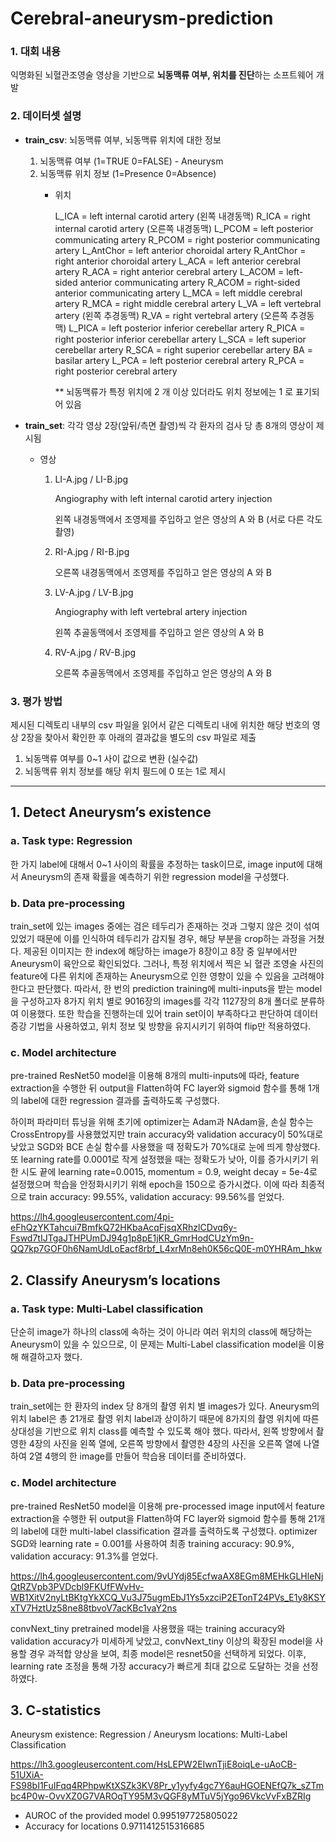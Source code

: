 # Cerebral-aneurysm-prediction

### 1. 대회 내용

익명화된 뇌혈관조영술 영상을 기반으로 **뇌동맥류 여부, 위치를 진단**하는 소프트웨어 개발 

### 2. 데이터셋 설명

- **train_csv**: 뇌동맥류 여부, 뇌동맥류 위치에 대한 정보
    1. 뇌동맥류 여부 (1=TRUE 0=FALSE) - Aneurysm 
    2. 뇌동맥류 위치 정보 (1=Presence 0=Absence)
        - 위치
            
            L_ICA = left internal carotid artery (왼쪽 내경동맥)
            R_ICA = right internal carotid artery (오른쪽 내경동맥)
            L_PCOM = left posterior communicating artery
            R_PCOM = right posterior communicating artery
            L_AntChor = left anterior choroidal artery
            R_AntChor = right anterior choroidal artery
            L_ACA = left anterior cerebral artery
            R_ACA = right anterior cerebral artery
            L_ACOM = left-sided anterior communicating artery
            R_ACOM = right-sided anterior communicating artery
            L_MCA = left middle cerebral artery
            R_MCA = right middle cerebral artery
            L_VA = left vertebral artery (왼쪽 추경동맥)
            R_VA = right vertebral artery (오른쪽 추경동맥)
            L_PICA = left posterior inferior cerebellar artery
            R_PICA = right posterior inferior cerebellar artery
            L_SCA = left superior cerebellar artery
            R_SCA = right superior cerebellar artery
            BA = basilar artery
            L_PCA = left posterior cerebral artery
            R_PCA = right posterior cerebral artery
            
            ** 뇌동맥류가 특정 위치에 2 개 이상 있더라도 위치 정보에는 1 로 표기되어 있음
            
- **train_set**: 각각 영상 2장(앞뒤/측면 촬영)씩 각 환자의 검사 당 총 8개의 영상이 제시됨
    - 영상
        1. LI-A.jpg / LI-B.jpg
            
            Angiography with left internal carotid artery injection
            
            왼쪽 내경동맥에서 조영제를 주입하고 얻은 영상의 A 와 B (서로 다른 각도 촬영)
            
        2. RI-A.jpg / RI-B.jpg
            
            오른쪽 내경동맥에서 조영제를 주입하고 얻은 영상의 A 와 B
            
        3. LV-A.jpg / LV-B.jpg
            
            Angiography with left vertebral artery injection
            
            왼쪽 추골동맥에서 조영제를 주입하고 얻은 영상의 A 와 B
            
        4. RV-A.jpg / RV-B.jpg
            
            오른쪽 추골동맥에서 조영제를 주입하고 얻은 영상의 A 와 B
            

### 3. 평가 방법

제시된 디렉토리 내부의 csv 파일을 읽어서 같은 디렉토리 내에 위치한 해당 번호의 영상 2장을 찾아서 확인한 후 아래의 결과값을 별도의 csv 파일로 제출

1. 뇌동맥류 여부를 0~1 사이 값으로 변환 (실수값)
2. 뇌동맥류 위치 정보를 해당 위치 필드에 0 또는 1로 제시

---

## 1. Detect Aneurysm’s existence

### a. Task type: Regression

한 가지 label에 대해서 0~1 사이의 확률을 추정하는 task이므로, image input에 대해서 Aneurysm의 존재 확률을 예측하기 위한 regression model을 구성했다.

### b. Data pre-processing

train_set에 있는 images 중에는 검은 테두리가 존재하는 것과 그렇지 않은 것이 섞여있었기 때문에 이를 인식하여 테두리가 감지될 경우, 해당 부분을 crop하는 과정을 거쳤다. 제공된 이미지는 한 index에 해당하는 image가 8장이고 8장 중 일부에서만 Aneurysm이 육안으로 확인되었다. 그러나, 특정 위치에서 찍은 뇌 혈관 조영술 사진의 feature에 다른 위치에 존재하는 Aneurysm으로 인한 영향이 있을 수 있음을 고려해야한다고 판단했다. 따라서, 한 번의 prediction training에 multi-inputs을 받는 model을 구성하고자 8가지 위치 별로 9016장의 images를 각각 1127장의 8개 폴더로 분류하여 이용했다. 또한 학습을 진행하는데 있어 train set이이 부족하다고 판단하여 데이터 증강 기법을 사용하였고, 위치 정보 및 방향을 유지시키기 위하여 flip만 적용하였다.

### c. Model architecture

pre-trained ResNet50 model을 이용해 8개의 multi-inputs에 따라, feature extraction을 수행한 뒤 output을 Flatten하여 FC layer와 sigmoid 함수를 통해 1개의 label에 대한 regression 결과를 출력하도록 구성했다.

하이퍼 파라미터 튜닝을 위해 초기에 optimizer는 Adam과 NAdam을, 손실 함수는 CrossEntropy를 사용했었지만 train accuracy와 validation accuracy이 50%대로 낮았고 SGD와 BCE 손실 함수를 사용했을 때 정확도가 70%대로 눈에 띄게 향상했다. 또 learning rate를 0.0001로 작게 설정했을 때는 정확도가 낮아, 이를 증가시키기 위한 시도 끝에 learning rate=0.0015, momentum = 0.9, weight decay = 5e-4로 설정했으며 학습을 안정화시키기 위해 epoch을 150으로 증가시켰다. 이에 따라 최종적으로 train accuracy: 99.55%, validation accuracy: 99.56%를 얻었다.

https://lh4.googleusercontent.com/4pi-eFhQzYKTahcui7BmfkQ72HKbaAcqFjsqXRhzlCDvq6y-Fswd7tIJTgaJTHPUmDJ94g1p8pE1jKR_GmrHodCUzYm9n-QQ7kp7GOF0h6NamUdLoEacf8rbf_L4xrMn8eh0K56cQ0E-m0YHRAm_hkw

## 2. Classify Aneurysm’s locations

### a. Task type: Multi-Label classification

단순히 image가 하나의 class에 속하는 것이 아니라 여러 위치의 class에 해당하는 Aneurysm이 있을 수 있으므로, 이 문제는 Multi-Label classification model을 이용해 해결하고자 했다.

### b. Data pre-processing

train_set에는 한 환자의 index 당 8개의 촬영 위치 별 images가 있다. Aneurysm의 위치 label은 총 21개로 촬영 위치 label과 상이하기 때문에 8가지의 촬영 위치에 따른 상대성을 기반으로 위치 class를 예측할 수 있도록 해야 했다. 따라서, 왼쪽 방향에서 촬영한 4장의 사진을 왼쪽 열에, 오른쪽 방향에서 촬영한 4장의 사진을 오른쪽 열에 나열하여 2열 4행의 한 image를 만들어 학습용 데이터를 준비하였다.

### c. Model architecture

pre-trained ResNet50 model을 이용해 pre-processed image input에서 feature extraction을 수행한 뒤 output을 Flatten하여 FC layer와 sigmoid 함수를 통해 21개의 label에 대한 multi-label classification 결과를 출력하도록 구성했다. optimizer SGD와 learning rate = 0.001를 사용하여 최종 training accuracy: 90.9%, validation accuracy: 91.3%를 얻었다.

https://lh4.googleusercontent.com/9vUYdj85EcfwaAX8EGm8MEHkGLHleNjQtRZVpb3PVDcbl9FKUfFWvHv-WB1XitV2nyLtBKtgYkXCQ_Vu3J75ugmEbJ1Ys5xzciP2ETonT24PVs_E1y8KSYxTV7HztUz58ne88tbvoV7acKBc1vaY2ns

convNext_tiny pretrained model을 사용했을 때는 training accuracy와 validation accuracy가 미세하게 낮았고, convNext_tiny 이상의 확장된 model을 사용할 경우 과적합 양상을 보여, 최종 model은 resnet50을 선택하게 되었다. 이후, learning rate 조정을 통해 가장 accuracy가 빠르게 최대 값으로 도달하는 것을 선정하였다.

## 3. C-statistics

Aneurysm existence: Regression / Aneurysm locations: Multi-Label Classification

https://lh3.googleusercontent.com/HsLEPW2EIwnTjiE8oiqLe-uAoCB-51UXiA-FS98bI1FuIFqq4RPhpwKtXSZk3KV8Pr_y1yyfy4gc7Y6auHGOENEfQ7k_sZTmbc4P0w-OvvXZ0G7VAROqTY95M3vQGF8yMTuV5jYgo96VkcVvFxBZRIg

- AUROC of the provided model 0.995197725805022
- Accuracy for locations 0.9711412515316685
